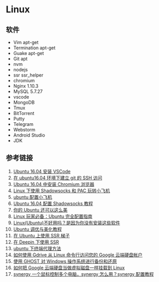 # Linux

## 软件

- Vim apt-get
- Termination apt-get
- Guake apt-get
- Git apt
- nvm
- nodejs
- ssr ssr_helper
- chromium
- Nginx 1.10.3
- MySQL 5.7.27
- vscode
- MongoDB
- Tmux
- BitTorrent
- Putty
- Telegram
- Webstorm
- Android Studio
- JDK

## 参考链接

1. [Ubuntu 16.04 安装 VSCode](https://blog.csdn.net/Among12345/article/details/81874117)
1. [在 ubuntu16.04 环境下建立 git 的 SSH 访问](https://blog.csdn.net/hnlyzxy123/article/details/80268195)
1. [Ubuntu 16.04 中安装 Chromium 浏览器](https://www.linuxidc.com/Linux/2016-05/131097.htm)
1. [Linux 下使用 Shadowsocks 和 PAC 玩转小飞机](http://lckiss.com/?p=2172)
1. [ubuntu 配置小飞机](https://www.e-learn.cn/content/qita/2078766)
1. [Ubuntu 16.04 配置 Shadowsocks 教程](https://zhuanlan.zhihu.com/p/47706985)
1. [你的 Ubuntu 还可以这么美](https://zhuanlan.zhihu.com/p/27467392)
1. [Linux 玩家必备：Ubuntu 完全配置指南](https://zhuanlan.zhihu.com/p/56253982)
1. [Linux(Ubuntu)不好用吗？是因为你没有安装这些软件](https://zhuanlan.zhihu.com/p/39052366)
1. [Ubuntu 调优与美化教程](https://zhuanlan.zhihu.com/p/26032793)
1. [在 Ubuntu 上使用 SSR 梯子](https://alanlee.fun/2018/05/18/ubuntu-ssr/)
1. [在 Deepin 下使用 SSR](https://www.twblogs.net/a/5bb2e7882b71770e645e2307/zh-cn)
1. [ubuntu 下终端代理方法](https://www.cnblogs.com/guguobao/p/8878109.html)
1. [如何使用 Gdrive 从 Linux 命令行访问您的 Google 云端硬盘帐户](https://www.howtoing.com/how-to-access-google-drive-from-linux-gdrive)
1. [使用 GHOST 对 Windows 操作系统进行备份和还原](https://www.cnblogs.com/erwin/articles/7803877.html)
1. [如何把 Google 云端硬盘当做虚拟磁盘一样挂载到 Linux](https://www.jianshu.com/p/86ecc835ba6d)
1. [synergy 一个鼠标控制多个电脑，synergy 怎么用？synergy 配置教程](https://blog.csdn.net/mp624183768/article/details/78438822)
